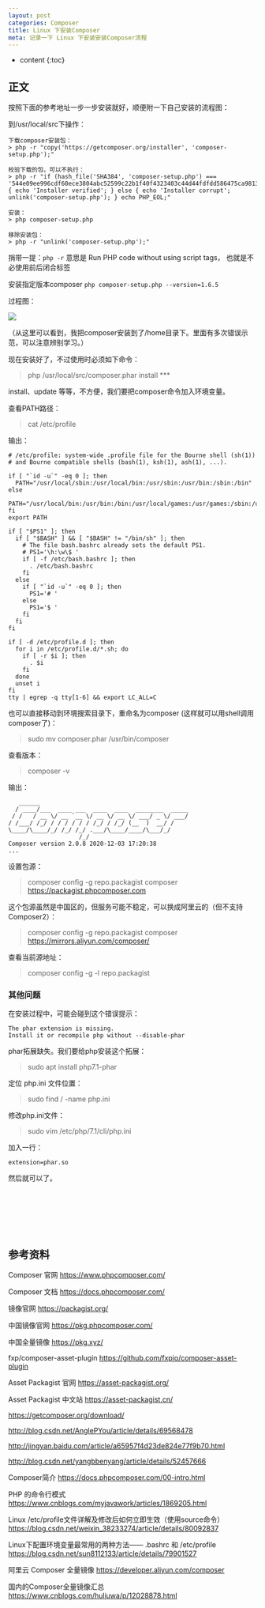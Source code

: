 ```yaml
---
layout: post
categories: Composer
title: Linux 下安装Composer
meta: 记录一下 Linux 下安装安装Composer流程
---
```

* content
{:toc}

## 正文

按照下面的参考地址一步一步安装就好，顺便附一下自己安装的流程图：

到/usr/local/src下操作：
```
下载composer安装包：
> php -r "copy('https://getcomposer.org/installer', 'composer-setup.php');"

校验下载的包，可以不执行：
> php -r "if (hash_file('SHA384', 'composer-setup.php') === '544e09ee996cdf60ece3804abc52599c22b1f40f4323403c44d44fdfdd586475ca9813a858088ffbc1f233e9b180f061') { echo 'Installer verified'; } else { echo 'Installer corrupt'; unlink('composer-setup.php'); } echo PHP_EOL;"

安装：
> php composer-setup.php

移除安装包：
> php -r "unlink('composer-setup.php');" 
```

捎带一提：`php -r` 意思是  Run PHP code without using script tags，<?...?> 也就是不必使用前后闭合标签

安装指定版本composer `php composer-setup.php --version=1.6.5`

过程图：

![]({{site.baseurl}}/images/20191114/20191114105445.jpeg)

（从这里可以看到，我把composer安装到了/home目录下。里面有多次错误示范，可以注意辨别学习。）

现在安装好了，不过使用时必须如下命令：
> php /usr/local/src/composer.phar install ***

install、update 等等，不方便，我们要把composer命令加入环境变量。

查看PATH路径：
> cat /etc/profile

输出：
```
# /etc/profile: system-wide .profile file for the Bourne shell (sh(1))
# and Bourne compatible shells (bash(1), ksh(1), ash(1), ...).

if [ "`id -u`" -eq 0 ]; then
  PATH="/usr/local/sbin:/usr/local/bin:/usr/sbin:/usr/bin:/sbin:/bin"
else
  PATH="/usr/local/bin:/usr/bin:/bin:/usr/local/games:/usr/games:/sbin:/usr/sbin"
fi
export PATH

if [ "$PS1" ]; then
  if [ "$BASH" ] && [ "$BASH" != "/bin/sh" ]; then
    # The file bash.bashrc already sets the default PS1.
    # PS1='\h:\w\$ '
    if [ -f /etc/bash.bashrc ]; then
      . /etc/bash.bashrc
    fi
  else
    if [ "`id -u`" -eq 0 ]; then
      PS1='# '
    else
      PS1='$ '
    fi
  fi
fi

if [ -d /etc/profile.d ]; then
  for i in /etc/profile.d/*.sh; do
    if [ -r $i ]; then
      . $i
    fi
  done
  unset i
fi
tty | egrep -q tty[1-6] && export LC_ALL=C
```

也可以直接移动到环境搜索目录下，重命名为composer (这样就可以用shell调用composer了)：
> sudo mv composer.phar /usr/bin/composer

查看版本：
> composer -v

输出：
```
   ______
  / ____/___  ____ ___  ____  ____  ________  _____
 / /   / __ \/ __ `__ \/ __ \/ __ \/ ___/ _ \/ ___/
/ /___/ /_/ / / / / / / /_/ / /_/ (__  )  __/ /
\____/\____/_/ /_/ /_/ .___/\____/____/\___/_/
                    /_/
Composer version 2.0.8 2020-12-03 17:20:38
...
```

设置包源：
> composer config -g repo.packagist composer https://packagist.phpcomposer.com

这个包源虽然是中国区的，但服务可能不稳定，可以换成阿里云的（但不支持Composer2）：
> composer config -g repo.packagist composer https://mirrors.aliyun.com/composer/

查看当前源地址：
> composer config -g -l repo.packagist


### 其他问题

在安装过程中，可能会碰到这个错误提示：
```
The phar extension is missing.
Install it or recompile php without --disable-phar
```

phar拓展缺失。我们要给php安装这个拓展：
> sudo apt install php7.1-phar

定位 php.ini 文件位置：
> sudo find / -name php.ini

修改php.ini文件：
> sudo vim /etc/php/7.1/cli/php.ini 

加入一行：
```
extension=phar.so 
```

然后就可以了。











<br/><br/><br/><br/><br/>
## 参考资料

Composer 官网 <https://www.phpcomposer.com/>

Composer 文档 <https://docs.phpcomposer.com/>

镜像官网 <https://packagist.org/>

中国镜像官网 <https://pkg.phpcomposer.com/>

中国全量镜像 <https://pkg.xyz/>

fxp/composer-asset-plugin <https://github.com/fxpio/composer-asset-plugin>

Asset Packagist 官网 <https://asset-packagist.org/>

Asset Packagist 中文站 <https://asset-packagist.cn/>

<https://getcomposer.org/download/>

<http://blog.csdn.net/AnglePYou/article/details/69568478>

<http://jingyan.baidu.com/article/a65957f4d23de824e77f9b70.html>

<http://blog.csdn.net/yangbbenyang/article/details/52457666>

Composer简介 <https://docs.phpcomposer.com/00-intro.html>

PHP 的命令行模式  <https://www.cnblogs.com/myjavawork/articles/1869205.html>

Linux /etc/profile文件详解及修改后如何立即生效（使用source命令） <https://blog.csdn.net/weixin_38233274/article/details/80092837>
    
Linux下配置环境变量最常用的两种方法—— .bashrc 和 /etc/profile <https://blog.csdn.net/sun8112133/article/details/79901527>

阿里云 Composer 全量镜像 <https://developer.aliyun.com/composer>

国内的Composer全量镜像汇总 <https://www.cnblogs.com/huliuwa/p/12028878.html>
